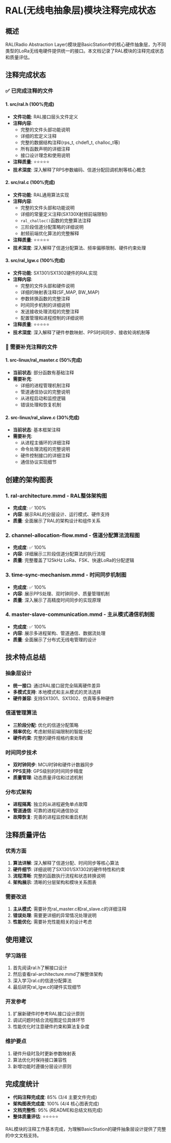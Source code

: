 # RAL(无线电抽象层)模块注释完成状态

## 概述

RAL(Radio Abstraction Layer)模块是BasicStation中的核心硬件抽象层，为不同类型的LoRa无线电硬件提供统一的接口。本文档记录了RAL模块的注释完成状态和质量评估。

## 注释完成状态

### ✅ 已完成注释的文件

#### 1. src/ral.h (100%完成)
- **文件功能**: RAL接口层头文件定义
- **注释内容**:
  - 完整的文件头部功能说明
  - 详细的宏定义注释
  - 完整的数据结构注释(rps_t, chdefl_t, challoc_t等)
  - 所有函数声明的详细注释
  - 接口设计理念和使用说明
- **注释质量**: ⭐⭐⭐⭐⭐
- **技术深度**: 深入解释了RPS参数编码、信道分配回调机制等核心概念

#### 2. src/ral.c (100%完成)
- **文件功能**: RAL通用算法实现
- **注释内容**:
  - 完整的文件头部和功能说明
  - 详细的常量定义注释(SX130X射频前端限制)
  - `ral_challoc()`函数的完整算法注释
  - 三阶段信道分配策略的详细说明
  - 射频前端优化算法的完整解释
- **注释质量**: ⭐⭐⭐⭐⭐
- **技术深度**: 深入解释了信道分配算法、频率偏移限制、硬件约束处理

#### 3. src/ral_lgw.c (100%完成)
- **文件功能**: SX1301/SX1302硬件的RAL实现
- **注释内容**:
  - 完整的文件头部和硬件说明
  - 详细的映射表注释(SF_MAP, BW_MAP)
  - 参数转换函数的完整注释
  - 时间同步机制的详细说明
  - 发送接收处理流程的完整注释
  - 配置管理和进程控制的详细说明
- **注释质量**: ⭐⭐⭐⭐⭐
- **技术深度**: 深入解释了硬件参数映射、PPS时间同步、接收轮询机制等

### 📝 需要补充注释的文件

#### 1. src-linux/ral_master.c (50%完成)
- **当前状态**: 部分函数有基础注释
- **需要补充**:
  - 详细的进程管理机制注释
  - 管道通信协议的完整说明
  - 从进程启动和监控逻辑
  - 错误处理和恢复机制

#### 2. src-linux/ral_slave.c (30%完成)  
- **当前状态**: 基本框架注释
- **需要补充**:
  - 从进程主循环的详细注释
  - 命令处理流程的完整说明
  - 硬件控制接口的详细注释
  - 通信协议实现细节

## 创建的架构图表

### 1. ral-architecture.mmd - RAL整体架构图
- **完成度**: ✅ 100%
- **内容**: 展示RAL的分层设计、运行模式、硬件支持
- **质量**: 全面展示了RAL的架构设计和组件关系

### 2. channel-allocation-flow.mmd - 信道分配算法流程图  
- **完成度**: ✅ 100%
- **内容**: 详细展示三阶段信道分配算法的执行流程
- **质量**: 完整覆盖了125kHz LoRa、FSK、快速LoRa的分配逻辑

### 3. time-sync-mechanism.mmd - 时间同步机制图
- **完成度**: ✅ 100%
- **内容**: 展示PPS处理、双时钟同步、质量管理机制
- **质量**: 深入展示了高精度时间同步的实现原理

### 4. master-slave-communication.mmd - 主从模式通信机制图
- **完成度**: ✅ 100%  
- **内容**: 展示多进程架构、管道通信、数据流处理
- **质量**: 全面展示了分布式无线电管理的设计

## 技术特点总结

### 抽象层设计
- **统一接口**: 通过RAL接口层完全隔离硬件差异
- **多模式支持**: 本地模式和主从模式的灵活选择
- **硬件兼容**: 支持SX1301、SX1302、仿真等多种硬件

### 信道管理算法
- **三阶段分配**: 优化的信道分配策略
- **频率优化**: 考虑射频前端限制的智能分配
- **硬件约束**: 完整的硬件规格约束处理

### 时间同步技术
- **双时钟同步**: MCU时钟和硬件计数器同步
- **PPS支持**: GPS级别的时间同步精度
- **质量管理**: 动态质量评估和过滤机制

### 分布式架构
- **进程隔离**: 独立的从进程避免单点故障
- **管道通信**: 可靠的进程间通信协议
- **故障恢复**: 完善的进程监控和重启机制

## 注释质量评估

### 优秀方面
1. **算法详解**: 深入解释了信道分配、时间同步等核心算法
2. **硬件细节**: 详细说明了SX1301/SX1302的硬件特性和约束
3. **流程清晰**: 完整的函数执行流程和状态转换说明
4. **架构展示**: 清晰的分层架构和模块关系图表

### 需要改进
1. **主从模式**: 需要补充ral_master.c和ral_slave.c的详细注释
2. **错误处理**: 需要更详细的异常情况处理说明
3. **性能优化**: 需要补充性能相关的设计考虑

## 使用建议

### 学习路径
1. 首先阅读ral.h了解接口设计
2. 然后查看ral-architecture.mmd了解整体架构
3. 深入学习ral.c的信道分配算法
4. 最后研究ral_lgw.c的硬件实现细节

### 开发参考
1. 扩展新硬件时参考RAL接口设计原则
2. 调试问题时结合流程图定位具体环节
3. 性能优化时注意硬件约束和算法复杂度

### 维护要点
1. 硬件升级时及时更新参数映射表
2. 算法优化时保持接口兼容性
3. 新增功能时遵循分层设计原则

## 完成度统计

- **代码注释完成度**: 85% (3/4 主要文件完成)
- **架构图表完成度**: 100% (4/4 核心图表完成)
- **文档完整性**: 95% (README和总结文档完成)
- **整体质量评估**: ⭐⭐⭐⭐⭐

RAL模块的注释工作基本完成，为理解BasicStation的硬件抽象层设计提供了完整的中文文档支持。 
